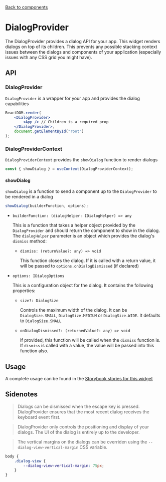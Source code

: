 [Back to components](../README.md)

# DialogProvider

The DialogProvider provides a dialog API for your app. This widget renders dialogs on top of its
children. This prevents any possible stacking context issues between the dialogs and components of
your application (especially issues with any CSS grid you might have).

## API

### DialogProvider

`DialogProvider` is a wrapper for your app and provides the dialog capabilities

```jsx
ReactDOM.render(
    <DialogProvider>
        <App /> // Children is a required prop
    </DialogProvider>,
    document.getElementById("root")
);
```

### DialogProviderContext

`DialogProviderContext` provides the `showDialog` function to render dialogs

```jsx
const { showDialog } = useContext(DialogProviderContext);
```

#### showDialog

`showDialog` is a function to send a component up to the `DialogProvider` to be rendered in a dialog

```jsx
showDialog(builderFunction, options);
```

-   `builderFunction: (dialogHelper: IDialogHelper) => any`

    This is a function that takes a helper object provided by the `DialogProvider` and should return
    the component to show in the dialog. The `dialogHelper` parameter is an object which provides
    the dialog's `dismiss` method:

    -   `dismiss: (returnValue?: any) => void`

        This function closes the dialog. If it is called with a return value, it will be passed to
        `options.onDialogDismissed` (if declared)

-   `options: IDialogOptions`

    This is a configuration object for the dialog. It contains the following properties:

    -   `size?: DialogSize`

        Controls the maximum width of the dialog. It can be `DialogSize.SMALL`, `DialogSize.MEDIUM`
        or `DialogSize.WIDE`.
        It defaults to `DialogSize.SMALL`

    -   `onDialogDismissed?: (returnedValue?: any) => void`

        If provided, this function will be called when the `dismiss` function is.
        If `dismiss` is called with a value, the value will be passed into this function also.

## Usage

A complete usage can be found in the [Storybook stories for this widget](../src/provider/dialog-provider/index.stories.tsx)

## Sidenotes

> Dialogs can be dismissed when the escape key is pressed. DialogProvider ensures that the most
> recent dialog receives the keyboard event first.

> DialogProvider only controls the positioning and display of your dialogs. The UI of the dialog is
> entirely up to the developer.

> The vertical margins on the dialogs can be overriden using the `--dialog-view-vertical-margin`
> CSS variable.

```css
body {
    .dialog-view {
        --dialog-view-vertical-margin: 75px;
    }
}
```

